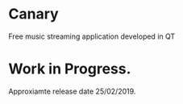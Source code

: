 # Canary
Free music streaming application developed in QT

# Work in Progress.
Approxiamte release date 25/02/2019.

